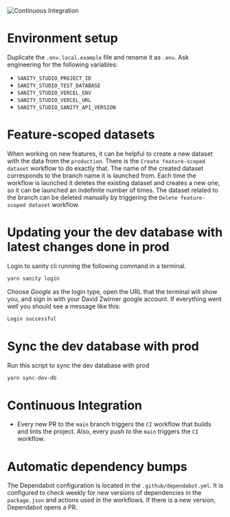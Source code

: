 ![Continuous Integration](https://github.com/Zwirner/design-system/actions/workflows/ci.yml/badge.svg)

# Environment setup

Duplicate the `.env.local.example` file and rename it as `.env`. Ask engineering for the following variables:
- `SANITY_STUDIO_PROJECT_ID` 
- `SANITY_STUDIO_TEST_DATABASE`
- `SANITY_STUDIO_VERCEL_ENV`
- `SANITY_STUDIO_VERCEL_URL`
- `SANITY_STUDIO_SANITY_API_VERSION`

# Feature-scoped datasets

When working on new features, it can be helpful to create a new dataset with
the data from the `production`. There is the `Create feature-scoped dataset` 
workflow to do exactly that. The name of the created dataset corresponds to the 
branch name it is launched from. Each time the workflow is launched it deletes 
the existing dataset and creates a new one, so it can be launched an indefinite 
number of times. The dataset related to the branch can be deleted manually by 
triggering the `Delete feature-scoped dataset` workflow.

# Updating your the dev database with latest changes done in prod

Login to sanity cli running the following command in a terminal.

```bash
yarn sanity login
```

Choose _Google_ as the login type, open the URL that the terminal will show you, and sign in with your David Zwirner google account. If everything went well you should see a message like this:

```bash
Login successful
```

# Sync the dev database with prod

Run this script to sync the dev database with prod

```bash
yarn sync-dev-db
```

# Continuous Integration

- Every new PR to the `main` branch triggers the `CI` workflow that builds and 
  lints the project. Also, every push to the `main` triggers the `CI` workflow.

# Automatic dependency bumps

The Dependabot configuration is located in the `.github/dependabot.yml`. It is 
configured to check weekly for new versions of dependencies in the `package.json`
and actions used in the workflows. If there is a new version, Dependabot opens a PR.
